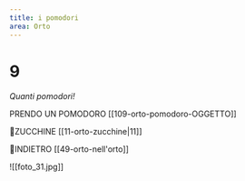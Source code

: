 ```yaml
---
title: i pomodori
area: Orto
---
```

# 9
_Quanti pomodori!_

PRENDO UN POMODORO [[109-orto-pomodoro-OGGETTO]]

👀ZUCCHINE [[11-orto-zucchine|11]]

👣INDIETRO [[49-orto-nell'orto]]

![[foto_31.jpg]]